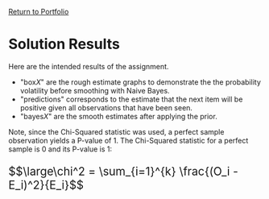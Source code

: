 [Return to Portfolio](https://kgalvancuesta.github.io/portfolio/)  
# Solution Results
Here are the intended results of the assignment.
* "box*X*" are the rough estimate graphs to demonstrate the the probability volatility before smoothing with Naive Bayes.
* "predictions" corresponds to the estimate that the next item will be positive given all observations that have been seen.
* "bayes*X*" are the smooth estimates after applying the prior.

Note, since the Chi-Squared statistic was used, a perfect sample observation yields a P-value of 1. The Chi-Squared statistic for a perfect sample is 0 and its P-value is 1:

<p style="font-size:160%">$$\large\chi^2 = \sum_{i=1}^{k} \frac{(O_i - E_i)^2}{E_i}$$</p>